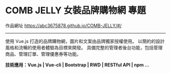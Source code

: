# COMB JELLY 女裝品牌購物網 專題

作品網址 https://abc3675878.github.io/COMB-JELLY/#/

---

使用 Vue.js 打造的品牌購物網，圖片和文案由品牌獨家授權使用。
以簡約的設計風格和流暢的使用者體驗為目標來開發。
具備完整的管理者後台功能，包括管理商品、管理訂單、管理優惠券等功能。

**技術應用：Vue.js | Vue-cli | Bootstrap | RWD | RESTful API | npm ...**
